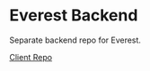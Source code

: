 # Everest Backend
Separate backend repo for Everest.

[Client Repo](https://github.com/rajsaha/ng_everest)
